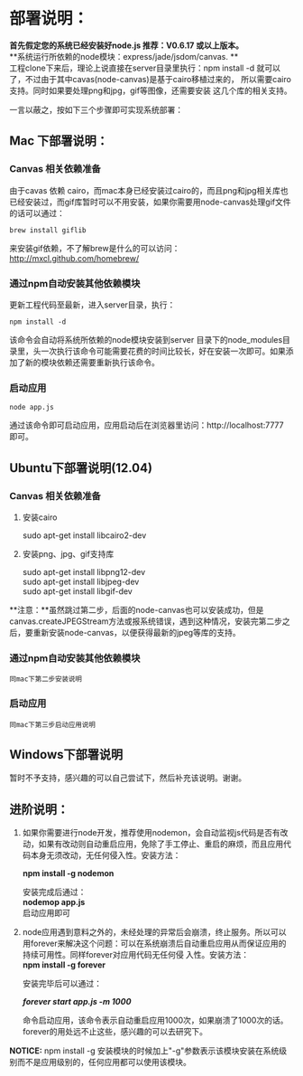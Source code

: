 # 部署说明：
**首先假定您的系统已经安装好node.js 推荐：V0.6.17 或以上版本。**<br/>
**系统运行所依赖的node模块：express/jade/jsdom/canvas. **<br/>
工程clone下来后，理论上说直接在server目录里执行：npm install -d 
就可以了，不过由于其中cavas(node-canvas)是基于cairo移植过来的，
所以需要cairo支持。同时如果要处理png和jpg，gif等图像，还需要安装
这几个库的相关支持。<br/>

一言以蔽之，按如下三个步骤即可实现系统部署：

## Mac 下部署说明：
### Canvas 相关依赖准备
由于cavas 依赖 cairo，而mac本身已经安装过cairo的，而且png和jpg相关库也已经安装过，而gif库暂时可以不用安装，如果你需要用node-canvas处理gif文件的话可以通过：

	brew install giflib

来安装gif依赖，不了解brew是什么的可以访问：http://mxcl.github.com/homebrew/

### 通过npm自动安装其他依赖模块
更新工程代码至最新，进入server目录，执行：

	npm install -d

该命令会自动将系统所依赖的node模块安装到server 目录下的node_modules目录里，头一次执行该命令可能需要花费的时间比较长，好在安装一次即可。如果添加了新的模块依赖还需要重新执行该命令。
### 启动应用
	node app.js

通过该命令即可启动应用，应用启动后在浏览器里访问：http://localhost:7777 即可。

## Ubuntu下部署说明(12.04)
### Canvas 相关依赖准备
1. 安装cairo

	sudo apt-get install libcairo2-dev

2. 安装png、jpg、gif支持库

	sudo apt-get install libpng12-dev<br/>
	sudo apt-get install libjpeg-dev<br/>
	sudo apt-get install libgif-dev

**注意：**虽然跳过第二步，后面的node-canvas也可以安装成功，但是canvas.createJPEGStream方法或报系统错误，遇到这种情况，安装完第二步之后，要重新安装node-canvas，以便获得最新的jpeg等库的支持。

### 通过npm自动安装其他依赖模块
	同mac下第二步安装说明

### 启动应用
	同mac下第三步启动应用说明

## Windows下部署说明
暂时不予支持，感兴趣的可以自己尝试下，然后补充该说明。谢谢。

## 进阶说明：
1. 如果你需要进行node开发，推荐使用nodemon，会自动监视js代码是否有改动，如果有改动则自动重启应用，免除了手工停止、重启的麻烦，而且应用代码本身无须改动，无任何侵入性。安装方法：

	**npm install -g nodemon**
	
	安装完成后通过：<br/>
	**nodemop app.js**<br/>
	启动应用即可<br/>

2. node应用遇到意料之外的，未经处理的异常后会崩溃，终止服务。所以可以用forever来解决这个问题：可以在系统崩溃后自动重启应用从而保证应用的持续可用性。同样forever对应用代码无任何侵	入性。安装方法：<br/>
	**npm install -g forever**

	安装完毕后可以通过：

	***forever start app.js -m 1000***

	命令启动应用，该命令表示自动重启应用1000次，如果崩溃了1000次的话。forever的用处远不止这些，感兴趣的可以去研究下。

**NOTICE:** npm install -g 安装模块的时候加上"-g"参数表示该模块安装在系统级别而不是应用级别的，任何应用都可以使用该模块。
